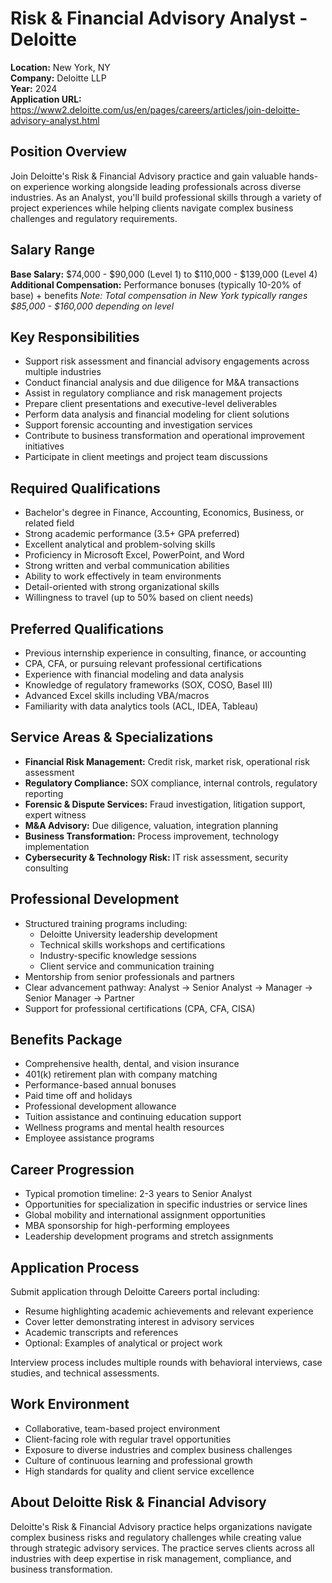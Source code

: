 # Risk & Financial Advisory Analyst - Deloitte
**Location:** New York, NY  
**Company:** Deloitte LLP  
**Year:** 2024  
**Application URL:** https://www2.deloitte.com/us/en/pages/careers/articles/join-deloitte-advisory-analyst.html

## Position Overview
Join Deloitte's Risk & Financial Advisory practice and gain valuable hands-on experience working alongside leading professionals across diverse industries. As an Analyst, you'll build professional skills through a variety of project experiences while helping clients navigate complex business challenges and regulatory requirements.

## Salary Range
**Base Salary:** $74,000 - $90,000 (Level 1) to $110,000 - $139,000 (Level 4)
**Additional Compensation:** Performance bonuses (typically 10-20% of base) + benefits
*Note: Total compensation in New York typically ranges $85,000 - $160,000 depending on level*

## Key Responsibilities
- Support risk assessment and financial advisory engagements across multiple industries
- Conduct financial analysis and due diligence for M&A transactions
- Assist in regulatory compliance and risk management projects
- Prepare client presentations and executive-level deliverables
- Perform data analysis and financial modeling for client solutions
- Support forensic accounting and investigation services
- Contribute to business transformation and operational improvement initiatives
- Participate in client meetings and project team discussions

## Required Qualifications
- Bachelor's degree in Finance, Accounting, Economics, Business, or related field
- Strong academic performance (3.5+ GPA preferred)
- Excellent analytical and problem-solving skills
- Proficiency in Microsoft Excel, PowerPoint, and Word
- Strong written and verbal communication abilities
- Ability to work effectively in team environments
- Detail-oriented with strong organizational skills
- Willingness to travel (up to 50% based on client needs)

## Preferred Qualifications
- Previous internship experience in consulting, finance, or accounting
- CPA, CFA, or pursuing relevant professional certifications
- Experience with financial modeling and data analysis
- Knowledge of regulatory frameworks (SOX, COSO, Basel III)
- Advanced Excel skills including VBA/macros
- Familiarity with data analytics tools (ACL, IDEA, Tableau)

## Service Areas & Specializations
- **Financial Risk Management:** Credit risk, market risk, operational risk assessment
- **Regulatory Compliance:** SOX compliance, internal controls, regulatory reporting
- **Forensic & Dispute Services:** Fraud investigation, litigation support, expert witness
- **M&A Advisory:** Due diligence, valuation, integration planning
- **Business Transformation:** Process improvement, technology implementation
- **Cybersecurity & Technology Risk:** IT risk assessment, security consulting

## Professional Development
- Structured training programs including:
  - Deloitte University leadership development
  - Technical skills workshops and certifications
  - Industry-specific knowledge sessions
  - Client service and communication training
- Mentorship from senior professionals and partners
- Clear advancement pathway: Analyst → Senior Analyst → Manager → Senior Manager → Partner
- Support for professional certifications (CPA, CFA, CISA)

## Benefits Package
- Comprehensive health, dental, and vision insurance
- 401(k) retirement plan with company matching
- Performance-based annual bonuses
- Paid time off and holidays
- Professional development allowance
- Tuition assistance and continuing education support
- Wellness programs and mental health resources
- Employee assistance programs

## Career Progression
- Typical promotion timeline: 2-3 years to Senior Analyst
- Opportunities for specialization in specific industries or service lines
- Global mobility and international assignment opportunities
- MBA sponsorship for high-performing employees
- Leadership development programs and stretch assignments

## Application Process
Submit application through Deloitte Careers portal including:
- Resume highlighting academic achievements and relevant experience
- Cover letter demonstrating interest in advisory services
- Academic transcripts and references
- Optional: Examples of analytical or project work

Interview process includes multiple rounds with behavioral interviews, case studies, and technical assessments.

## Work Environment
- Collaborative, team-based project environment
- Client-facing role with regular travel opportunities
- Exposure to diverse industries and complex business challenges
- Culture of continuous learning and professional growth
- High standards for quality and client service excellence

## About Deloitte Risk & Financial Advisory
Deloitte's Risk & Financial Advisory practice helps organizations navigate complex business risks and regulatory challenges while creating value through strategic advisory services. The practice serves clients across all industries with deep expertise in risk management, compliance, and business transformation.